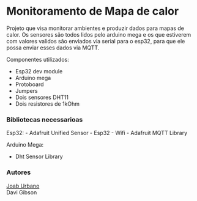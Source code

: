 # Monitoramento de Mapa de calor
Projeto que visa monitorar ambientes e produzir dados para mapas de calor. Os sensores são todos lidos pelo arduino mega e os que estiverem com valores validos são enviados via serial para o esp32, para que ele possa enviar esses dados via MQTT.

Componentes utilizados:
- Esp32 dev module
- Arduino mega
- Protoboard
- Jumpers
- Dois sensores DHT11
- Dois resistores de 1kOhm

<h3>Bibliotecas necessarioas</h3>
Esp32:
- Adafruit Unified Sensor
- Esp32
- Wifi
- Adafruit MQTT Library

Arduino Mega:
- Dht Sensor Library

<h3>Autores</h3>
<a href="https://github.com/JoabUrbano">Joab Urbano</a><br>
Davi Gibson